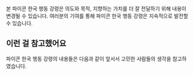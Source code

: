 본 파이콘 한국 행동 강령은 의도와 목적, 지향하는 가치를 더 잘 전달하기 위해 내용이 변경될 수 있습니다. 여러분의 기여를 통해 파이콘 한국 행동 강령은 지속적으로 발전할 수 있습니다.

## 이런 걸 참고했어요
파이콘 한국 행동 강령의 내용들은 다음과 같이 앞서서 고민한 사람들의 생각을 참고하였습니다.